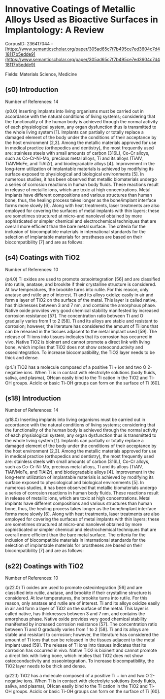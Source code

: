 # Innovative Coatings of Metallic Alloys Used as Bioactive Surfaces in Implantology: A Review

CorpusID: 236417044 - [https://www.semanticscholar.org/paper/305ad65c7f7b495ce7ed3604c7d418117b5edde9](https://www.semanticscholar.org/paper/305ad65c7f7b495ce7ed3604c7d418117b5edde9)

Fields: Materials Science, Medicine

## (s0) Introduction
Number of References: 14

(p0.0) Inserting implants into living organisms must be carried out in accordance with the natural conditions of living systems; considering that the functionality of the human body is achieved through the normal activity of each physiological system, any organ dysfunction thus is transmitted to the whole living system [1]. Implants can partially or totally replace a damaged element of the body under the conditions of their acceptance by the host environment [2,3]. Among the metallic materials approved for use in medical practice (orthopedics and dentistry), the most frequently used are: stainless steels with small amounts of carbon (316L), Co-Cr alloys, such as Co-Cr-Ni-Mo, precious metal alloys, Ti and its alloys (TiAlV, TiAlVMoFe, and TiAlZr), and biodegradable alloys [4]. Improvement in the long-term utilization of implantable materials is achieved by modifying its surface exposed to physiological and biological environments [5]. In numerous studies, it has been observed that metallic biomaterials undergo a series of corrosion reactions in human body fluids. These reactions result in release of metallic ions, which are toxic at high concentrations. Metal implants have different compositions and various structures than human bone, thus, the healing process takes longer as the bone/implant interface forms more slowly [6]. Along with heat treatments, laser treatments are also employed for covering the surfaces of metal implants with thin layers; these are sometimes structured at micro-and nanolevel obtained by more sophisticated or simpler chemical and electrochemical techniques that are overall more efficient than the bare metal surface. The criteria for the inclusion of biocompatible materials in international standards for the selection of implantable materials for prostheses are based on their biocompatibility [7] and are as follows:
## (s4) Coatings with TiO2
Number of References: 10

(p4.0) Ti oxides are used to promote osteointegration [56] and are classified into rutile, anatase, and brookite if their crystalline structure is considered. At low temperatures, the brookite turns into rutile. For this reason, only anatase and rutile are of interest. Ti and its alloys oxidize easily in air and form a layer of TiO2 on the surface of the metal. This layer is called native, has thicknesses between 3 and 7 nm, and contains the amorphous phase. Native oxide provides very good chemical stability manifested by increased corrosion resistance [57]. The concentration ratio between Ti and O gradually varies from 1 to 2 [58]. Ti and its alloys are stable and resistant to corrosion; however, the literature has considered the amount of Ti ions that can be released in the tissues adjacent to the metal implant used [59]. The release of Ti ions into tissues indicates that its corrosion has occurred in vivo. Native TiO2 is bioinert and cannot promote a direct link with living bone, which implies that TiO2 does not show osteoconductivity and osseointegration. To increase biocompatibility, the TiO2 layer needs to be thick and dense.

(p4.1) TiO2 has a molecule composed of a positive Ti + ion and two O 2-negative ions. When Ti is in contact with electrolyte solutions (body fluids, saliva, and plasma), OHcan easily bind to the Ti cation in the TiO2 and Ti-OH groups. Acidic or basic Ti-OH groups can form on the surface of Ti [60]. 
## (s18) Introduction
Number of References: 14

(p18.0) Inserting implants into living organisms must be carried out in accordance with the natural conditions of living systems; considering that the functionality of the human body is achieved through the normal activity of each physiological system, any organ dysfunction thus is transmitted to the whole living system [1]. Implants can partially or totally replace a damaged element of the body under the conditions of their acceptance by the host environment [2,3]. Among the metallic materials approved for use in medical practice (orthopedics and dentistry), the most frequently used are: stainless steels with small amounts of carbon (316L), Co-Cr alloys, such as Co-Cr-Ni-Mo, precious metal alloys, Ti and its alloys (TiAlV, TiAlVMoFe, and TiAlZr), and biodegradable alloys [4]. Improvement in the long-term utilization of implantable materials is achieved by modifying its surface exposed to physiological and biological environments [5]. In numerous studies, it has been observed that metallic biomaterials undergo a series of corrosion reactions in human body fluids. These reactions result in release of metallic ions, which are toxic at high concentrations. Metal implants have different compositions and various structures than human bone, thus, the healing process takes longer as the bone/implant interface forms more slowly [6]. Along with heat treatments, laser treatments are also employed for covering the surfaces of metal implants with thin layers; these are sometimes structured at micro-and nanolevel obtained by more sophisticated or simpler chemical and electrochemical techniques that are overall more efficient than the bare metal surface. The criteria for the inclusion of biocompatible materials in international standards for the selection of implantable materials for prostheses are based on their biocompatibility [7] and are as follows:
## (s22) Coatings with TiO2
Number of References: 10

(p22.0) Ti oxides are used to promote osteointegration [56] and are classified into rutile, anatase, and brookite if their crystalline structure is considered. At low temperatures, the brookite turns into rutile. For this reason, only anatase and rutile are of interest. Ti and its alloys oxidize easily in air and form a layer of TiO2 on the surface of the metal. This layer is called native, has thicknesses between 3 and 7 nm, and contains the amorphous phase. Native oxide provides very good chemical stability manifested by increased corrosion resistance [57]. The concentration ratio between Ti and O gradually varies from 1 to 2 [58]. Ti and its alloys are stable and resistant to corrosion; however, the literature has considered the amount of Ti ions that can be released in the tissues adjacent to the metal implant used [59]. The release of Ti ions into tissues indicates that its corrosion has occurred in vivo. Native TiO2 is bioinert and cannot promote a direct link with living bone, which implies that TiO2 does not show osteoconductivity and osseointegration. To increase biocompatibility, the TiO2 layer needs to be thick and dense.

(p22.1) TiO2 has a molecule composed of a positive Ti + ion and two O 2-negative ions. When Ti is in contact with electrolyte solutions (body fluids, saliva, and plasma), OHcan easily bind to the Ti cation in the TiO2 and Ti-OH groups. Acidic or basic Ti-OH groups can form on the surface of Ti [60]. 
